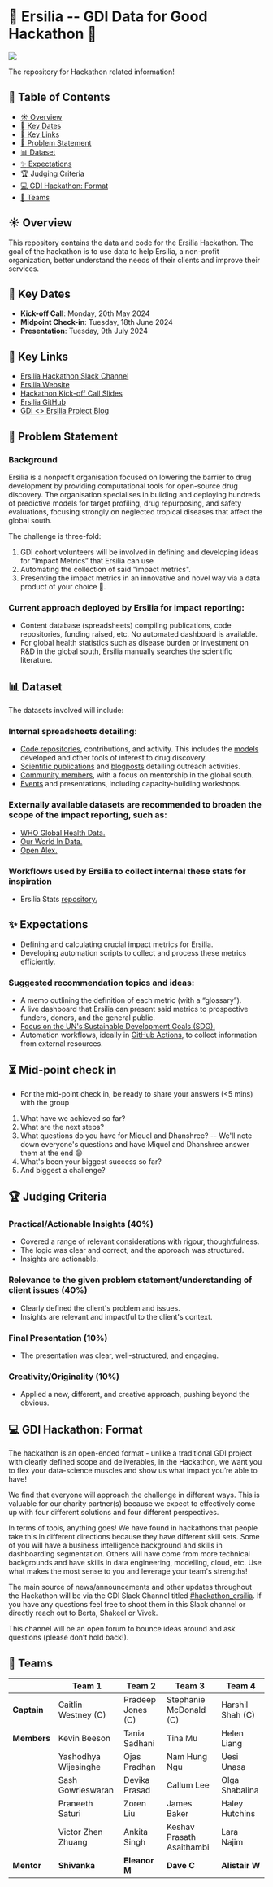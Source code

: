 # :pill: Ersilia -- GDI Data for Good Hackathon :rocket:

<!---
Add banner 
--->

<img src="2024 Hackathon Banner.png"><img>


The repository for Hackathon related information!

<!---
add table of contents
--->

## :pushpin: Table of Contents
- [:sunny: Overview](#sunny-overview)
- [:calendar: Key Dates](#calendar-key-dates)
- [:link: Key Links](#link-key-links)
- [:dart: Problem Statement](#dart-problem-statement)
- [:bar_chart: Dataset](#bar_chart-dataset)
- [:sparkles: Expectations](#sparkles-expectations)
- [:trophy: Judging Criteria](#trophy-judging-criteria)
- [:computer: GDI Hackathon: Format](#computer-gdi-hackathon-format)
- [:busts_in_silhouette: Teams](#busts_in_silhouette-teams)



## :sunny: Overview

This repository contains the data and code for the Ersilia Hackathon. The goal of the hackathon is to use data to help Ersilia, a non-profit organization, better understand the needs of their clients and improve their services.

## :calendar: Key Dates
- **Kick-off Call**: Monday, 20th May 2024
- **Midpoint Check-in**: Tuesday, 18th June 2024
- **Presentation**: Tuesday, 9th July 2024

## :link: Key Links
- [Ersilia Hackathon Slack Channel](https://gooddatainstitute.slack.com/archives/C06TSFXQA58)
- [Ersilia Website](https://ersilia.io/)
- [Hackathon Kick-off Call Slides](https://www.canva.com/design/DAGESoyjP-w/6wsaJE6Q_K9ilqHYp4x40w/edit)
- [Ersilia GitHub](https://github.com/ersilia-os)
- [GDI <> Ersilia Project Blog](https://www.gooddatainstitute.com/post/pipeline-dreams-smiles-all-around-as-mlops-boosts-drug-discovery)



## :dart: Problem Statement

### Background
Ersilia is a nonprofit organisation focused on lowering the barrier to drug development by providing computational tools for open-source drug discovery. The organisation specialises in building and deploying hundreds of predictive models for target profiling, drug repurposing, and safety evaluations, focusing strongly on neglected tropical diseases that affect the global south.

The challenge is three-fold: 

1. GDI cohort volunteers will be involved in defining and developing ideas for “Impact Metrics” that Ersilia can use
2. Automating the collection of said "impact metrics".
3. Presenting the impact metrics in an innovative and novel way via a data product of your choice :muscle:.

### Current approach deployed by Ersilia for impact reporting:
- Content database (spreadsheets) compiling publications, code repositories, funding raised, etc. No automated dashboard is available.
- For global health statistics such as disease burden or investment on R&D in the global south, Ersilia manually searches the scientific literature.

## :bar_chart: Dataset
The datasets involved will include:

### Internal spreadsheets detailing:
- [Code repositories](data/ersilia/repositories.csv), contributions, and activity. This includes the [models](data/ersilia/models.csv) developed and other tools of interest to drug discovery.
- [Scientific publications](data/ersilia/publications.csv) and [blogposts](data/ersilia/blogposts.csv) detailing outreach activities.
- [Community members](data/ersilia/community.csv), with a focus on mentorship in the global south.
- [Events](data/ersilia/events.csv) and presentations, including capacity-building workshops.

### Externally available datasets are recommended to broaden the scope of the impact reporting, such as:
- [WHO Global Health Data.](https://www.who.int/data/gho)
- [Our World In Data.](https://ourworldindata.org/)
- [Open Alex.](https://openalex.org/)

### Workflows used by Ersilia to collect internal these stats for inspiration
- Ersilia Stats [repository.](https://github.com/ersilia-os/ersilia-stats)

## :sparkles: Expectations 
- Defining and calculating crucial impact metrics for Ersilia.
- Developing automation scripts to collect and process these metrics efficiently.

### Suggested recommendation topics and ideas: 
- A memo outlining the definition of each metric (with a “glossary”).
- A live dashboard that Ersilia can present said metrics to prospective funders, donors, and the general public.
- [Focus on the UN's Sustainable Development Goals (SDG).](https://sdgs.un.org/goals)
- Automation workflows, ideally in [GitHub Actions](https://github.com/features/actions), to collect information from external resources.

## :hourglass_flowing_sand: Mid-point check in 
- For the mid-point check in, be ready to share your answers (<5 mins) with the group

1. What have we achieved so far?
2. What are the next steps?
3. What questions do you have for Miquel and Dhanshree? -- We'll note down everyone's questions and have Miquel and Dhanshree answer them at the end :smile:
4. What's been your biggest success so far?
5. And biggest a challenge?

## :trophy: Judging Criteria 

### Practical/Actionable Insights (40%)
- Covered a range of relevant considerations with rigour, thoughtfulness.
- The logic was clear and correct, and the approach was structured.
- Insights are actionable.

### Relevance to the given problem statement/understanding of client issues (40%)
- Clearly defined the client's problem and issues.
- Insights are relevant and impactful to the client's context.

### Final Presentation (10%)
- The presentation was clear, well-structured, and engaging.

### Creativity/Originality (10%)
- Applied a new, different, and creative approach, pushing beyond the obvious.

## :computer: GDI Hackathon: Format 

The hackathon is an open-ended format - unlike a traditional GDI project with clearly defined scope and deliverables, in the Hackathon, we want you to flex your data-science muscles and show us what impact you’re able to have!

We find that everyone will approach the challenge in different ways. This is valuable for our charity partner(s) because we expect to effectively come up with four different solutions and four different perspectives.

In terms of tools, anything goes! We have found in hackathons that people take this in different directions because they have different skill sets. Some of you will have a business intelligence background and skills in dashboarding segmentation. Others will have come from more technical backgrounds and have skills in data engineering, modelling, cloud, etc. Use what makes the most sense to you and leverage your team's strengths!

The main source of news/announcements and other updates throughout the Hackathon will be via the GDI Slack Channel titled [#hackathon_ersilia](https://gooddatainstitute.slack.com/archives/C06TSFXQA58). If you have any questions feel free to shoot them in this Slack channel or directly reach out to Berta, Shakeel or Vivek.

This channel will be an open forum to bounce ideas around and ask questions (please don’t hold back!).

## :busts_in_silhouette: Teams

|                | Team 1                                                      | Team 2                                                   | Team 3                                                       | Team 4                                                    |
|----------------|-------------------------------------------------------------|----------------------------------------------------------|-------------------------------------------------------------|----------------------------------------------------------|
| **Captain**    | Caitlin Westney (C)                                          | Pradeep Jones (C)                                         | Stephanie McDonald (C)                                            | Harshil Shah (C)                                          |
| **Members**    | Kevin Beeson                                                 | Tania Sadhani                                             | Tina Mu                                                      | Helen Liang                                               |
|                | Yashodhya Wijesinghe                                         | Ojas Pradhan                                              | Nam Hung Ngu                                                 | Uesi Unasa                                                |
|                | Sash Gowrieswaran                                            | Devika Prasad                                          | Callum Lee                                                   | Olga Shabalina                                            |
|                | Praneeth Saturi                                              | Zoren Liu                                                 | James Baker                                                  | Haley Hutchins                                            |
|                | Victor Zhen Zhuang                                           | Ankita Singh                                              | Keshav Prasath Asaithambi                                    | Lara Najim                                                |
| **Mentor**     | **Shivanka**                                                 | **Eleanor M**                                             | **Dave C**                                                   | **Alistair W**                                            |



